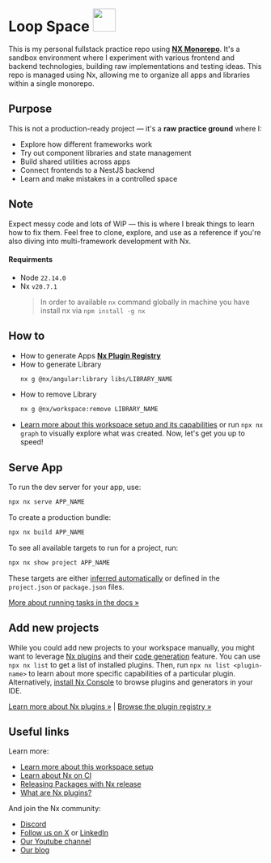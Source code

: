 # Loop Space <a alt="Nx logo" href="https://nx.dev" target="_blank" rel="noreferrer"><img src="https://raw.githubusercontent.com/nrwl/nx/master/images/nx-logo.png" width="45"></a> <br>

This is my personal fullstack practice repo using [**NX Monorepo**](https://nx.dev/). It's a sandbox environment where I experiment with various frontend and backend technologies, building raw implementations and testing ideas. This repo is managed using Nx, allowing me to organize all apps and libraries within a single monorepo.

## Purpose

This is not a production-ready project — it's a **raw practice ground** where I:
- Explore how different frameworks work
- Try out component libraries and state management
- Build shared utilities across apps
- Connect frontends to a NestJS backend
- Learn and make mistakes in a controlled space

## Note
Expect messy code and lots of WIP — this is where I break things to learn how to fix them. Feel free to clone, explore, and use as a reference if you're also diving into multi-framework development with Nx.

#### Requirments
- Node `22.14.0`
- Nx `v20.7.1`
  > In order to available `nx` command globally in machine you have install nx via `npm install -g nx`

## How to
- How to generate Apps [**Nx Plugin Registry**](https://nx.dev/plugin-registry)
- How to generate Library 
    ```bash
    nx g @nx/angular:library libs/LIBRARY_NAME
    ```
- How to remove Library 
    ```bash
    nx g @nx/workspace:remove LIBRARY_NAME
    ```
- [Learn more about this workspace setup and its capabilities](https://nx.dev/getting-started/tutorials/angular-monorepo-tutorial?utm_source=nx_project&amp;utm_medium=readme&amp;utm_campaign=nx_projects) or run `npx nx graph` to visually explore what was created. Now, let's get you up to speed!


## Serve App

To run the dev server for your app, use:

```sh
npx nx serve APP_NAME
```

To create a production bundle:

```sh
npx nx build APP_NAME
```

To see all available targets to run for a project, run:

```sh
npx nx show project APP_NAME
```

These targets are either [inferred automatically](https://nx.dev/concepts/inferred-tasks?utm_source=nx_project&utm_medium=readme&utm_campaign=nx_projects) or defined in the `project.json` or `package.json` files.

[More about running tasks in the docs &raquo;](https://nx.dev/features/run-tasks?utm_source=nx_project&utm_medium=readme&utm_campaign=nx_projects)

## Add new projects

While you could add new projects to your workspace manually, you might want to leverage [Nx plugins](https://nx.dev/concepts/nx-plugins?utm_source=nx_project&utm_medium=readme&utm_campaign=nx_projects) and their [code generation](https://nx.dev/features/generate-code?utm_source=nx_project&utm_medium=readme&utm_campaign=nx_projects) feature.
You can use `npx nx list` to get a list of installed plugins. Then, run `npx nx list <plugin-name>` to learn about more specific capabilities of a particular plugin. Alternatively, [install Nx Console](https://nx.dev/getting-started/editor-setup?utm_source=nx_project&utm_medium=readme&utm_campaign=nx_projects) to browse plugins and generators in your IDE.

[Learn more about Nx plugins &raquo;](https://nx.dev/concepts/nx-plugins?utm_source=nx_project&utm_medium=readme&utm_campaign=nx_projects) | [Browse the plugin registry &raquo;](https://nx.dev/plugin-registry?utm_source=nx_project&utm_medium=readme&utm_campaign=nx_projects)
  
## Useful links

Learn more:

- [Learn more about this workspace setup](https://nx.dev/getting-started/tutorials/angular-monorepo-tutorial?utm_source=nx_project&amp;utm_medium=readme&amp;utm_campaign=nx_projects)
- [Learn about Nx on CI](https://nx.dev/ci/intro/ci-with-nx?utm_source=nx_project&utm_medium=readme&utm_campaign=nx_projects)
- [Releasing Packages with Nx release](https://nx.dev/features/manage-releases?utm_source=nx_project&utm_medium=readme&utm_campaign=nx_projects)
- [What are Nx plugins?](https://nx.dev/concepts/nx-plugins?utm_source=nx_project&utm_medium=readme&utm_campaign=nx_projects)

And join the Nx community:
- [Discord](https://go.nx.dev/community)
- [Follow us on X](https://twitter.com/nxdevtools) or [LinkedIn](https://www.linkedin.com/company/nrwl)
- [Our Youtube channel](https://www.youtube.com/@nxdevtools)
- [Our blog](https://nx.dev/blog?utm_source=nx_project&utm_medium=readme&utm_campaign=nx_projects)
